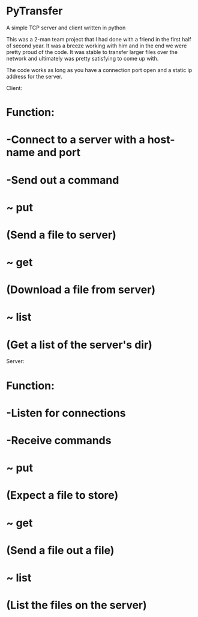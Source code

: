 # PyTransfer
A simple TCP server and client written in python

This was a 2-man team project that I had done with a friend in the first half of second year.
It was a breeze working with him and in the end we were pretty proud of the code.
It was stable to transfer larger files over the network and ultimately was pretty satisfying to come up with.

The code works as long as you have a connection port open and a static ip address for the server.

Client:

# Function:
#	-Connect to a server with a host-name and port
#	-Send out a command
#		~ put
#			(Send a file to server)
#		~ get
#			(Download a file from server)
#		~ list
#			(Get a list of the server's dir)


Server:

# Function: 
#	-Listen for connections
#	-Receive commands
#		~ put 
#			(Expect a file to store)
#		~ get
#			(Send a file out a file)
#		~ list
#			(List the files on the server)

